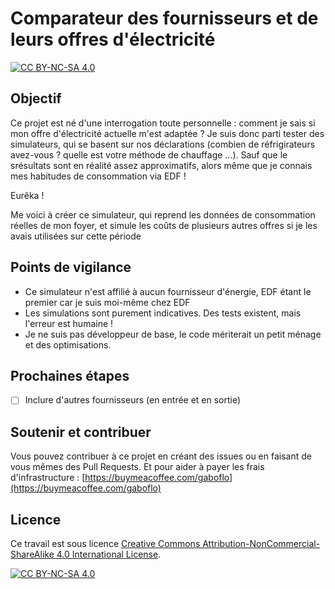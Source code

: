 # Comparateur des fournisseurs et de leurs offres d'électricité

[![CC BY-NC-SA 4.0][cc-by-nc-sa-shield]][cc-by-nc-sa]

## Objectif

Ce projet est né d'une interrogation toute personnelle : comment je sais si mon offre d'électricité actuelle m'est adaptée ?
Je suis donc parti tester des simulateurs, qui se basent sur nos déclarations (combien de réfrigirateurs avez-vous ? quelle est votre méthode de chauffage ...). Sauf que le srésultats sont en réalité assez approximatifs, alors même que je connais mes habitudes de consommation via EDF !

Eurêka !

Me voici à créer ce simulateur, qui reprend les données de consommation réelles de mon foyer, et simule les coûts de plusieurs autres offres si je les avais utilisées sur cette période

## Points de vigilance

- Ce simulateur n'est affilié à aucun fournisseur d'énergie, EDF étant le premier car je suis moi-même chez EDF
- Les simulations sont purement indicatives. Des tests existent, mais l'erreur est humaine !
- Je ne suis pas développeur de base, le code mériterait un petit ménage et des optimisations.

## Prochaines étapes

- [ ] Inclure d'autres fournisseurs (en entrée et en sortie)

## Soutenir et contribuer

Vous pouvez contribuer à ce projet en créant des issues ou en faisant de vous mêmes des Pull Requests.
Et pour aider à payer les frais d'infrastructure : [https://buymeacoffee.com/gaboflo](https://buymeacoffee.com/gaboflo)

## Licence

Ce travail est sous licence
[Creative Commons Attribution-NonCommercial-ShareAlike 4.0 International License][cc-by-nc-sa].

[![CC BY-NC-SA 4.0][cc-by-nc-sa-image]][cc-by-nc-sa]

[cc-by-nc-sa]: http://creativecommons.org/licenses/by-nc-sa/4.0/
[cc-by-nc-sa-image]: https://licensebuttons.net/l/by-nc-sa/4.0/88x31.png
[cc-by-nc-sa-shield]: https://img.shields.io/badge/License-CC%20BY--NC--SA%204.0-lightgrey.svg

